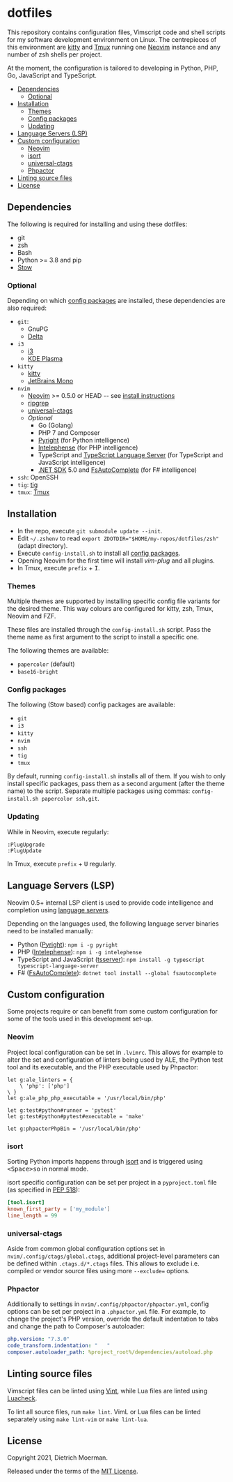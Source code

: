 # dotfiles

This repository contains configuration files, Vimscript code and shell scripts for my software development environment on Linux.
The centrepieces of this environment are [kitty](https://sw.kovidgoyal.net/kitty/) and [Tmux](https://github.com/tmux/tmux) running one [Neovim](https://neovim.io/) instance and any number of zsh shells per project.

At the moment, the configuration is tailored to developing in Python, PHP, Go, JavaScript and TypeScript.

<!-- START doctoc generated TOC please keep comment here to allow auto update -->
<!-- DON'T EDIT THIS SECTION, INSTEAD RE-RUN doctoc TO UPDATE -->

- [Dependencies](#dependencies)
  - [Optional](#optional)
- [Installation](#installation)
  - [Themes](#themes)
  - [Config packages](#config-packages)
  - [Updating](#updating)
- [Language Servers (LSP)](#language-servers-lsp)
- [Custom configuration](#custom-configuration)
  - [Neovim](#neovim)
  - [isort](#isort)
  - [universal-ctags](#universal-ctags)
  - [Phpactor](#phpactor)
- [Linting source files](#linting-source-files)
- [License](#license)

<!-- END doctoc generated TOC please keep comment here to allow auto update -->

## Dependencies

The following is required for installing and using these dotfiles:

 * git
 * zsh
 * Bash
 * Python >= 3.8 and pip
 * [Stow](http://www.gnu.org/software/stow/)

### Optional

Depending on which [config packages](#config-packages) are installed, these dependencies are also required:

 * `git`:
     * GnuPG
     * [Delta](https://github.com/dandavison/delta)
 * `i3`
     * [i3](https://i3wm.org/)
     * [KDE Plasma](https://kde.org/plasma-desktop/)
 * `kitty`
     * [kitty](https://sw.kovidgoyal.net/kitty/)
     * [JetBrains Mono](https://github.com/JetBrains/JetBrainsMono)
 * `nvim`
     * [Neovim](https://neovim.io/) >= 0.5.0 or HEAD -- see [install instructions](https://github.com/neovim/neovim/wiki/Installing-Neovim)
     * [ripgrep](https://github.com/BurntSushi/ripgrep)
     * [universal-ctags](http://ctags.io/)
     * _Optional_
         * Go (Golang)
         * PHP 7 and Composer
         * [Pyright](https://github.com/Microsoft/pyright) (for Python intelligence)
         * [Intelephense](https://intelephense.com/) (for PHP intelligence)
         * TypeScript and [TypeScript Language Server](https://github.com/theia-ide/typescript-language-server) (for TypeScript and JavaScript intelligence)
         * [.NET SDK](https://docs.microsoft.com/en-us/dotnet/core/sdk) 5.0 and [FsAutoComplete](https://github.com/fsharp/FsAutoComplete) (for F# intelligence)
 * `ssh`: OpenSSH
 * `tig`: [tig](https://jonas.github.io/tig/)
 * `tmux`: [Tmux](https://github.com/tmux/tmux)

## Installation

 * In the repo, execute `git submodule update --init`.
 * Edit `~/.zshenv` to read `export ZDOTDIR="$HOME/my-repos/dotfiles/zsh"` (adapt directory).
 * Execute `config-install.sh` to install all [config packages](#config-packages).
 * Opening Neovim for the first time will install _vim-plug_ and all plugins.
 * In Tmux, execute `prefix` + <kbd>I</kbd>.

### Themes

Multiple themes are supported by installing specific config file variants for the desired theme. This way colours are configured for kitty, zsh, Tmux, Neovim and FZF.

These files are installed through the `config-install.sh` script. Pass the theme name as first argument to the script to install a specific one.

The following themes are available:

* `papercolor` (default)
* `base16-bright`

### Config packages

The following (Stow based) config packages are available:

* `git`
* `i3`
* `kitty`
* `nvim`
* `ssh`
* `tig`
* `tmux`

By default, running `config-install.sh` installs all of them.
If you wish to only install specific packages, pass them as a second argument (after the theme name) to the script.
Separate multiple packages using commas: `config-install.sh papercolor ssh,git`.

### Updating

While in Neovim, execute regularly:

```
:PlugUpgrade
:PlugUpdate
```

In Tmux, execute `prefix` + <kbd>U</kbd> regularly.

## Language Servers (LSP)

Neovim 0.5+ internal LSP client is used to provide code intelligence and completion using [language servers](https://langserver.org/).

Depending on the languages used, the following language server binaries need to be installed manually:

* Python ([Pyright](https://github.com/Microsoft/pyright)): `npm i -g pyright`
* PHP ([Intelephense](https://intelephense.com/)): `npm i -g intelephense`
* TypeScript and JavaScript ([tsserver](https://github.com/theia-ide/typescript-language-server)): `npm install -g typescript typescript-language-server`
* F# ([FsAutoComplete](https://github.com/fsharp/FsAutoComplete)): `dotnet tool install --global fsautocomplete`

## Custom configuration

Some projects require or can benefit from some custom configuration for some of the tools used in this development set-up.

### Neovim

Project local configuration can be set in `.lvimrc`. This allows for example to alter the set and configuration of linters being used by ALE, the Python test tool and its executable, and the PHP executable used by Phpactor:

```viml
let g:ale_linters = {
    \ 'php': ['php']
\ }
let g:ale_php_php_executable = '/usr/local/bin/php'

let g:test#python#runner = 'pytest'
let g:test#python#pytest#executable = 'make'

let g:phpactorPhpBin = '/usr/local/bin/php'
```

### isort

Sorting Python imports happens through [isort](https://pycqa.github.io/isort/) and is triggered using <kbd>&lt;Space&gt;so</kbd> in normal mode.

isort specific configuration can be set per project in a `pyproject.toml` file (as specified in [PEP 518](https://www.python.org/dev/peps/pep-0518/)):

```toml
[tool.isort]
known_first_party = ['my_module']
line_length = 99
```

### universal-ctags

Aside from common global configuration options set in `nvim/.config/ctags/global.ctags`, additional project-level parameters can be defined within `.ctags.d/*.ctags` files. This allows to exclude i.e. compiled or vendor source files using more `--exclude=` options.

### Phpactor

Additionally to settings in `nvim/.config/phpactor/phpactor.yml`, config options can be set per project in a `.phpactor.yml` file. For example, to change the project's PHP version, override the default indentation to tabs and change the path to Composer's autoloader:

```yaml
php.version: "7.3.0"
code_transform.indentation: "	"
composer.autoloader_path: %project_root%/dependencies/autoload.php
```

## Linting source files

Vimscript files can be linted using [Vint](https://github.com/Vimjas/vint), while Lua files are linted using [Luacheck](https://github.com/luarocks/luacheck).

To lint all source files, run `make lint`. VimL or Lua files can be linted separately using `make lint-vim` or `make lint-lua`.

## License

Copyright 2021, Dietrich Moerman.

Released under the terms of the [MIT License](LICENSE).
